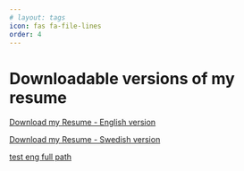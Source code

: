 ```yaml
---
# layout: tags
icon: fas fa-file-lines
order: 4
---
```


# Downloadable versions of my resume


[Download my Resume - English version](assets/CV-DK-IT-2024-ENG.pdf)

[Download my Resume - Swedish version](assets/CV-DK-IT-2024-SV.pdf)

[test eng full path](assets/CV-DK-IT-2024-ENG.pdf)
